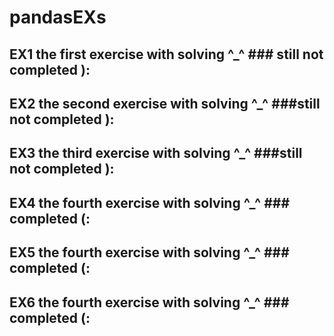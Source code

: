 # pandasEXs
## EX1 the first exercise with solving ^_^ ### still not completed  ):
## EX2 the second exercise with solving ^_^ ###still not completed ):
## EX3 the third exercise with solving ^_^ ###still not completed ):
## EX4 the fourth exercise with solving ^_^ ### completed (:
## EX5 the fourth exercise with solving ^_^ ### completed (:
## EX6 the fourth exercise with solving ^_^ ### completed (:
